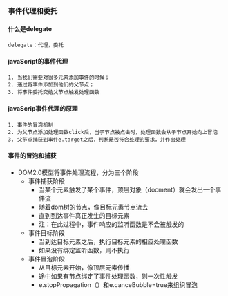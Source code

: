 ### 事件代理和委托

#### 什么是delegate
```
delegate：代理，委托
```

#### javaScript的事件代理
```
1. 当我们需要对很多元素添加事件的时候；
2. 通过将事件添加到他们的父节点；
3. 将事件委托交给父节点触发处理函数
```

#### javaScrip事件代理的原理
```
1. 事件的冒泡机制
2. 为父节点添加处理函数click后，当子节点被点击时，处理函数会从子节点开始向上冒泡
3. 父节点捕获到事件e.target之后，判断是否符合处理的要求，并作出处理
```

#### 事件的冒泡和捕获

+ DOM2.0模型将事件处理流程，分为三个阶段
	- 事件捕获阶段
		* 当某个元素触发了某个事件，顶层对象（docment）就会发出一个事件流
		* 随着dom树的节点，像目标元素节点流去
		* 直到到达事件真正发生的目标元素
		* 注：在此过程中，事件响应的监听函数是不会被触发的
	- 事件目标阶段
		* 当到达目标元素之后，执行目标元素的相应处理函数
		* 如果没有绑定监听函数，则不执行
	- 事件冒泡阶段
		* 从目标元素开始，像顶层元素传播
		* 途中如果有节点绑定了事件处理函数，则一次性触发
		* e.stopPropagation（）和e.canceBubble=true来组织冒泡
